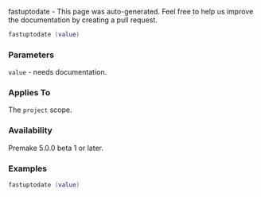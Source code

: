 fastuptodate - This page was auto-generated. Feel free to help us improve the documentation by creating a pull request.

```lua
fastuptodate (value)
```

### Parameters ###

`value` - needs documentation.

### Applies To ###

The `project` scope.

### Availability ###

Premake 5.0.0 beta 1 or later.

### Examples ###

```lua
fastuptodate (value)
```

